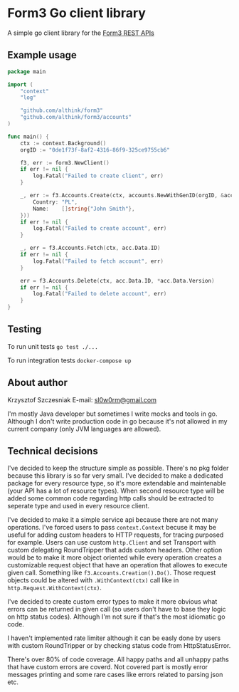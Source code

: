 # Form3 Go client library

A simple go client library for the [Form3 REST APIs](https://api-docs.form3.tech/api.html#organisation-accounts)

## Example usage
```go
package main

import (
	"context"
	"log"

	"github.com/althink/form3"
	"github.com/althink/form3/accounts"
)

func main() {
	ctx := context.Background()
	orgID := "0de1f73f-8af2-4316-86f9-325ce9755cb6"

	f3, err := form3.NewClient()
	if err != nil {
		log.Fatal("Failed to create client", err)
	}

	_, err := f3.Accounts.Create(ctx, accounts.NewWithGenID(orgID, &accounts.Attributes{
		Country: "PL",
		Name:    []string{"John Smith"},
	}))
	if err != nil {
		log.Fatal("Failed to create account", err)
	}

	_, err = f3.Accounts.Fetch(ctx, acc.Data.ID)
	if err != nil {
		log.Fatal("Failed to fetch account", err)
	}

	err = f3.Accounts.Delete(ctx, acc.Data.ID, *acc.Data.Version)
	if err != nil {
		log.Fatal("Failed to delete account", err)
	}
}
```

## Testing
To run unit tests `go test ./...`

To run integration tests `docker-compose up`

## About author
Krzysztof Szczesniak
E-mail: sl0w0rm@gmail.com

I'm mostly Java developer but sometimes I write mocks and tools in go. Although I don't write production code in go because it's not allowed in my current company (only JVM languages are allowed). 

## Technical decisions
I've decided to keep the structure simple as possible. There's no pkg folder because this library is so far very small. I've decided to make a dedicated package for every resource type, so it's more extendable and maintenable (your API has a lot of resource types). When second resource type will be added some common code regarding http calls should be extracted to seperate type and used in every resource client.

I've decided to make it a simple service api because there are not many operations. I've forced users to pass `context.Context` becuse it may be useful for adding custom headers to HTTP requests, for tracing purposed for example. Users can use custom `http.Client` and set Transport with custom delegating RoundTripper that adds custom headers. Other option would be to make it more object oriented while every operation creates a customizable request object that have an operation that allowes to execute given call. Something like `f3.Accounts.Creation().Do()`. Those request objects could be altered with `.WithContext(ctx)` call like in `http.Request.WithContext(ctx)`.

I've decided to create custom error types to make it more obvious what errors can be returned in given call (so users don't have to base they logic on http status codes). Although I'm not sure if that's the most idiomatic go code.

I haven't implemented rate limiter although it can be easly done by users with custom RoundTripper or by checking status code from HttpStatusError.

There's over 80% of code coverage. All happy paths and all unhappy paths that have custom errors are coverd. Not covered part is mostly error messages printing and some rare cases like errors related to parsing json etc.